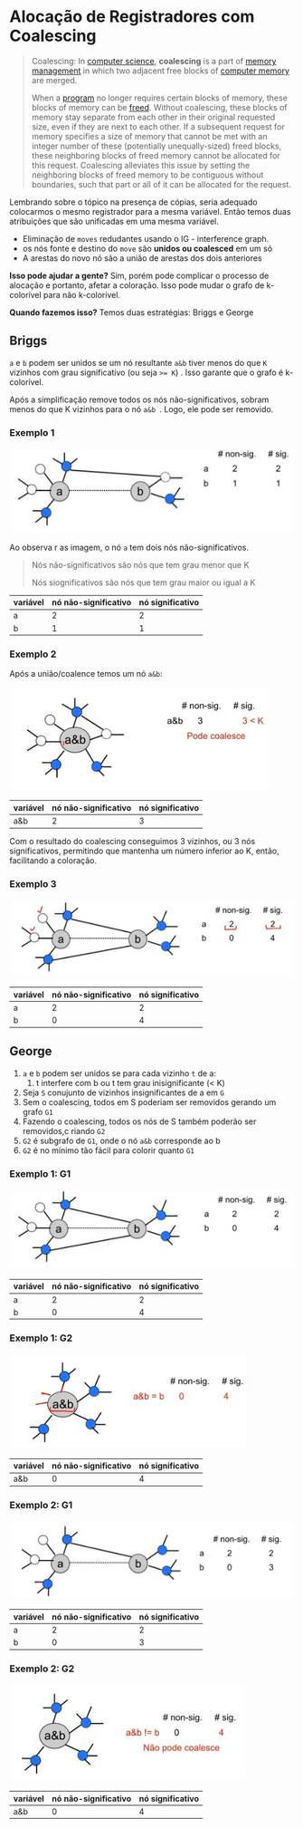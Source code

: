 # Alocação de Registradores com Coalescing

>  Coalescing: In [computer science](https://en.wikipedia.org/wiki/Computer_science), **coalescing** is a part of [memory management](https://en.wikipedia.org/wiki/Memory_management) in which two adjacent free blocks of [computer memory](https://en.wikipedia.org/wiki/Computer_memory) are merged.
>
> When a [program](https://en.wikipedia.org/wiki/Computer_program) no longer requires certain blocks of memory, these blocks of memory can be [freed](https://en.wikipedia.org/wiki/Free_a_memory_location). Without coalescing, these blocks of memory stay separate from each other in their original requested size, even if they are next to each other. If a subsequent request for memory specifies a size of memory that cannot be met with an integer number of these (potentially unequally-sized) freed blocks, these neighboring blocks of freed memory cannot be allocated for this request. Coalescing alleviates this issue by setting the neighboring blocks of freed memory to be contiguous without boundaries, such that part or all of it can be allocated for the request.

Lembrando sobre o tópico na presença de cópias, seria adequado colocarmos o mesmo registrador para a mesma variável. Então temos duas atribuições que são unificadas em uma mesma variável.

- Eliminação de `moves` redudantes usando o IG - interference graph.
- os nós fonte e destino do `move` são **unidos ou  coalesced** em um só
- A arestas do novo nó são a união de arestas dos dois anteriores

**Isso pode ajudar a gente?** Sim, porém pode complicar o processo de alocação e portanto, afetar a coloração. Isso pode mudar o grafo de k-colorível para não k-colorível.

**Quando fazemos isso?**  Temos duas estratégias: Briggs e George

## Briggs

`a` e `b` podem ser unidos se um nó resultante `a&b` tiver menos do que `K` vizinhos com grau significativo (ou seja `>= K`) . Isso garante que o grafo é k-colorível.

Após a simplificação remove todos os nós não-significativos, sobram menos do que K vizinhos para o nó `a&b `. Logo, ele pode ser removido.

### Exemplo 1

![](https://raw.githubusercontent.com/NatSatie/StudyNotes/main/compilers/part_6/coaslescing1.jpg)

Ao observa r as imagem, o nó `a` tem dois nós não-significativos.

> Nós não-significativos são nós que tem grau menor que K
>
> Nós siognificativos são nós que tem grau maior ou igual a K

| variável | nó não-significativo | nó significativo |
| -------- | -------------------- | ---------------- |
| a        | 2                    | 2                |
| b        | 1                    | 1                |

### Exemplo 2

Após a união/coalence temos um nó `a&b`:

![](https://raw.githubusercontent.com/NatSatie/StudyNotes/main/compilers/part_6/coaslescing2.jpg)

| variável | nó não-significativo | nó significativo |
| -------- | -------------------- | ---------------- |
| a&b      | 2                    | 3                |

Com o resultado do coalescing conseguimos 3 vizinhos, ou 3 nós significativos, permitindo que mantenha um número inferior ao K, então, facilitando a coloração.

### Exemplo 3

![](https://raw.githubusercontent.com/NatSatie/StudyNotes/main/compilers/part_6/coaslescing3.jpg)

| variável | nó não-significativo | nó significativo |
| -------- | -------------------- | ---------------- |
| a        | 2                    | 2                |
| b        | 0                    | 4                |

## George

1. `a` e `b` podem ser unidos se para cada vizinho `t` de a:
   1. t interfere com b ou t tem grau inisignificante (< K)
2. Seja `S` conujunto de vizinhos insignificantes de a em `G`
3. Sem o coalescing, todos em S poderiam ser removidos gerando um grafo `G1`
4. Fazendo o coalescing, todos os nós de S também poderão ser removidos,c riando `G2`
5. `G2` é subgrafo de `G1`, onde o nó `a&b` corresponde ao b
6. `G2` é no mínimo tão fácil para colorir quanto `G1`



### Exemplo 1: G1

![](https://raw.githubusercontent.com/NatSatie/StudyNotes/main/compilers/part_6/coaslescing4.jpg)

| variável | nó não-significativo | nó significativo |
| -------- | -------------------- | ---------------- |
| a        | 2                    | 2                |
| b        | 0                    | 4                |

### Exemplo 1: G2

![](https://raw.githubusercontent.com/NatSatie/StudyNotes/main/compilers/part_6/coaslescing5.jpg)

| variável | nó não-significativo | nó significativo |
| -------- | -------------------- | ---------------- |
| a&b      | 0                    | 4                |

### Exemplo 2: G1

![](https://raw.githubusercontent.com/NatSatie/StudyNotes/main/compilers/part_6/coaslescing6.jpg)

| variável | nó não-significativo | nó significativo |
| -------- | -------------------- | ---------------- |
| a        | 2                    | 2                |
| b        | 0                    | 3                |

### Exemplo 2: G2

![](https://raw.githubusercontent.com/NatSatie/StudyNotes/main/compilers/part_6/coaslescing7.jpg)

| variável | nó não-significativo | nó significativo |
| -------- | -------------------- | ---------------- |
| a&b      | 0                    | 4                |


